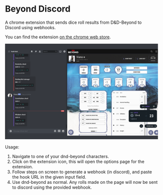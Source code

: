 # Beyond Discord

A chrome extension that sends dice roll results from D&D-Beyond to Discord using webhooks.

You can find the extension [on the chrome web store](https://chrome.google.com/webstore/detail/beyond-discord/ljkjmgadfjdjamnnbeeohakojjcmfpka?hl=en-GB&authuser=0).

![Demo image](resources/demo.png)

Usage:

1. Navigate to one of your dnd-beyond characters.
2. Click on the extension icon, this will open the options page for the extension.
3. Follow steps on screen to generate a webhook (in discord), and paste the hook URL in the given input field.
4. Use dnd-beyond as normal. Any rolls made on the page will now be sent to discord using the provided webhook.
